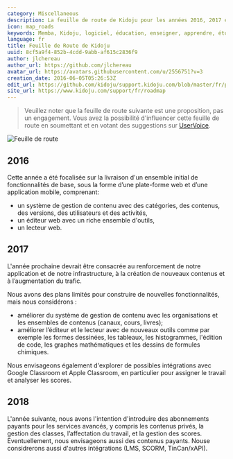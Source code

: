 ```yaml
---
category: Miscellaneous
description: La feuille de route de Kidoju pour les années 2016, 2017 et 2018.
icon: map_roads
keywords: Memba, Kidoju, logiciel, éducation, enseigner, apprendre, étudier, connaissance, test, quiz, feuille, route, roadmap, 2016, 2017, 2018
language: fr
title: Feuille de Route de Kidoju
uuid: 8cf5a9f4-852b-4cdd-9abb-af615c2836f9
author: jlchereau
author_url: https://github.com/jlchereau
avatar_url: https://avatars.githubusercontent.com/u/2556751?v=3
creation_date: 2016-06-05T05:26:53Z
edit_url: https://github.com/kidoju/support.kidoju.com/blob/master/fr/pages/roadmap.md
site_url: https://www.kidoju.com/support/fr/roadmap
---
```

> Veuillez noter que la feuille de route suivante est une proposition, pas un engagement.
Vous avez la possibilité d'influencer cette feuille de route en soumettant et en votant des suggestions sur [UserVoice](https://kidoju.uservoice.com/forums/152569-general).

![Feuille de route](https://raw.githubusercontent.com/kidoju/support.kidoju.com/master/fr/pages/roadmap.jpg)

## 2016

Cette année a été focalisée sur la livraison d'un ensemble initial de fonctionnalités de base, sous la forme d’une plate-forme web et d’une application mobile, comprenant:

- un système de gestion de contenu avec des catégories, des contenus, des versions, des utilisateurs et des activités,
- un éditeur web avec un riche ensemble d'outils,
- un lecteur web.

## 2017

L'année prochaine devrait être consacrée au renforcement de notre application et de notre infrastructure, à la création de nouveaux contenus et à l’augmentation du trafic.

Nous avons des plans limités pour construire de nouvelles fonctionnalités, mais nous considérons :

- améliorer du système de gestion de contenu avec les organisations et les ensembles de contenus (canaux, cours, livres);
- améliorer l’éditeur et le lecteur avec de nouveaux outils comme par exemple les formes dessinées, les tableaux, les histogrammes, l'édition de code, les graphes mathématiques et les dessins de formules chimiques.

Nous envisageons également d'explorer de possibles intégrations avec Google Classroom et Apple Classroom, en particulier pour assigner le travail et analyser les scores.

## 2018

L'année suivante, nous avons l'intention d'introduire des abonnements payants pour les services avancés, y compris les contenus privés, la gestion des classes, l’affectation du travail, et la gestion des scores.
Eventuellement, nous envisageons aussi des contenus payants. Nouse considrerons aussi d'autres intégrations (LMS, SCORM, TinCan/xAPI).